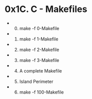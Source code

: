 # 0x1C. C - Makefiles

* 0. make -f 0-Makefile

* 1. make -f 1-Makefile

* 2. make -f 2-Makefile

* 3. make -f 3-Makefile

* 4. A complete Makefile

* 5. Island Perimeter

* 6. make -f 100-Makefile
